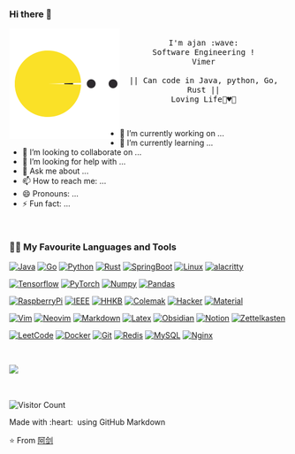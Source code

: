 ### Hi there 👋

<img align='left' src="https://raw.githubusercontent.com/Aniket965/Aniket965/master/pacman.svg?sanitize=true" width="200" height="200">

<p align="center">
  <br />
  <samp>
    I'm ajan :wave:
    <br />
    Software Engineering !
    <br />
    Vimer
    <br>
    <!-- * #DevCommunity * #100DaysOfCode * #100DaysOfMLCode * ML/DL/RL Enthusiasts * Flutter * ReactJs * MySql * -->
                  <br> || Can code in Java, python, Go, Rust  || <br>
                        Loving Life🌼♥️🥰
  </samp>
</p> 
<br/>

<!--
<img align='right' src='https://user-images.githubusercontent.com/5713670/87202985-820dcb80-c2b6-11ea-9f56-7ec461c497c3.gif' width='200"'>
<img align="right" alt="GIF" src="https://media.giphy.com/media/836HiJc7pgzy8iNXCn/giphy.gif" />
<img align="right" alt="GIF" src="https://raw.githubusercontent.com/JoeyBling/JoeyBling/master/pic/pusheencode.gif" />
<img align="right" alt="GIF" src="https://raw.githubusercontent.com/JoeyBling/JoeyBling/master/pic/pusheencode.gif" width='360' height='270' />
-->
<!--
**zhngjan/zhngjan** is a ✨ _special_ ✨ repository because its `README.md` (this file) appears on your GitHub profile.
Here are some ideas to get you started:
-->
 
 - 🔭 I’m currently working on ...   
 - 🌱 I’m currently learning ...   
 - 👯 I’m looking to collaborate on ...   
 - 🤔 I’m looking for help with ...   
 - 💬 Ask me about ...   
 - 📫 How to reach me: ...   
 - 😄 Pronouns: ...   
 - ⚡ Fun fact: ...    

<br/>

<!-- [![Top Langs](https://github-readme-stats.vercel.app/api/top-langs/?username=zhngjan)](https://github.com/zhngjan/github-readme-stats) 
-->
### 👨‍💻 My Favourite Languages and Tools
<!-- [![C](https://img.shields.io/badge/-A8B9CC?style=flat&logo=c&logoColor=white&link=https://github.com/zhngjan)](https://github.com/zhngjan)  -->
[![Java](https://img.shields.io/badge/Java-black?style=flat&logo=java&logoColor=white&link=https://github.com/zhngjan)](https://github.com/zhngjan) 
[![Go](https://img.shields.io/badge/-Go-black?style=flat&logo=go&link=https://github.com/zhngjan)](https://github.com/zhngjan) 
[![Python](https://img.shields.io/badge/-Python-black?style=flat&logo=python&link=https://github.com/zhngjan)](https://github.com/zhngjan) 
[![Rust](https://img.shields.io/badge/-Rust-black?style=flat&logo=rust&link=https://github.com/zhngjan)](https://github.com/zhngjan) 
[![SpringBoot](https://img.shields.io/badge/-Springboot-black?style=flat&logo=spring&link=https://github.com/zhngjan)](https://github.com/zhngjan) 
[![Linux](https://img.shields.io/badge/-Linux-black?style=flat&logo=linux&link=https://github.com/zhngjan)](https://github.com/zhngjan) 
[![alacritty](https://img.shields.io/badge/-alacritty-black?style=flat&logo=alacritty&link=https://github.com/zhngjan)](https://github.com/zhngjan) 
<!-- [![ArchLinux](https://img.shields.io/badge/-ArchLinux-black?style=flat&logo=ArchLinux&link=https://github.com/zhngjan)](https://github.com/zhngjan)  -->
<!-- [![dwm](https://img.shields.io/badge/-dwm-black?style=flat&logo=dwm&link=https://github.com/zhngjan)](https://github.com/zhngjan)  -->

[![Tensorflow](https://img.shields.io/badge/-Tensorflow-black?style=flat&logo=tensorflow&link=https://github.com/zhngjan)](https://github.com/zhngjan) 
[![PyTorch](https://img.shields.io/badge/-PyTorch-black?style=flat&logo=pytorch&link=https://github.com/zhngjan)](https://github.com/zhngjan) 
[![Numpy](https://img.shields.io/badge/-Numpy-black?style=flat&logo=Numpy&link=https://github.com/zhngjan)](https://github.com/zhngjan) 
[![Pandas](https://img.shields.io/badge/-Pandas-black?style=flat&logo=Pandas&link=https://github.com/zhngjan)](https://github.com/zhngjan) 

[![RaspberryPi](https://img.shields.io/badge/-RaspberryPi-black?style=flat&logo=RaspberryPi&link=https://github.com/zhngjan)](https://github.com/zhngjan) 
[![IEEE](https://img.shields.io/badge/-IEEE-black?style=flat&logo=IEEE&link=https://github.com/zhngjan)](https://github.com/zhngjan) 
[![HHKB](https://img.shields.io/badge/-HHKB-black?style=flat&logo=HHKB&link=https://github.com/zhngjan)](https://github.com/zhngjan) 
[![Colemak](https://img.shields.io/badge/-Colemak-black?style=flat&logo=Keyboard&link=https://github.com/zhngjan)](https://github.com/zhngjan) 
[![Hacker](https://img.shields.io/badge/-Hacker-black?style=flat&logo=Hacker&link=https://github.com/zhngjan)](https://github.com/zhngjan) 
[![Material](https://img.shields.io/badge/-Material-black?style=flat&logo=Material&link=https://github.com/zhngjan)](https://github.com/zhngjan) 
<!-- [![Arduino](https://img.shields.io/badge/-Arduino-black?style=flat&logo=Arduino&link=https://github.com/zhngjan)](https://github.com/zhngjan)  -->

[![Vim](https://img.shields.io/badge/-Vim-black?style=flat&logo=vim&link=https://github.com/zhngjan)](https://github.com/zhngjan)
[![Neovim](https://img.shields.io/badge/-Neovim-black?style=flat&logo=neovim&link=https://github.com/zhngjan)](https://github.com/zhngjan)
[![Markdown](https://img.shields.io/badge/-Markdown-black?style=flat&logo=Markdown&link=https://github.com/zhngjan)](https://github.com/zhngjan) 
[![Latex](https://img.shields.io/badge/-LaTex-black?style=flat&logo=LaTex&link=https://github.com/zhngjan)](https://github.com/zhngjan) 
[![Obsidian](https://img.shields.io/badge/-Obsidian-black?style=flat&logo=Obsidian&link=https://github.com/zhngjan)](https://github.com/zhngjan) 
[![Notion](https://img.shields.io/badge/-Notion-black?style=flat&logo=Notion&link=https://github.com/zhngjan)](https://github.com/zhngjan) 
[![Zettelkasten](https://img.shields.io/badge/-Zettelkasten-black?style=flat&logo=Zettelkasten&link=https://github.com/zhngjan)](https://github.com/zhngjan) 

[![LeetCode](https://img.shields.io/badge/-LeetCode-black?style=flat&logo=leetCode&link=https://github.com/zhngjan)](https://github.com/zhngjan)
[![Docker](https://img.shields.io/badge/-Docker-black?style=flat&logo=docker&link=https://github.com/zhngjan)](https://github.com/zhngjan) 
[![Git](https://img.shields.io/badge/-Git-black?style=flat&logo=git&link=https://github.com/zhngjan)](https://github.com/zhngjan) 
[![Redis](https://img.shields.io/badge/-Redis-black?style=flat&logo=redis&link=https://github.com/zhngjan)](https://github.com/zhngjan) 
[![MySQL](https://img.shields.io/badge/-MySQL-black?style=flat&logo=mysql&link=https://github.com/zhngjan)](https://github.com/zhngjan)
[![Nginx](https://img.shields.io/badge/-Nginx-black?style=flat&logo=Nginx&link=https://github.com/zhngjan)](https://github.com/zhngjan)
<!-- [![Nodejs](https://img.shields.io/badge/-Nodejs-black?style=flat&logo=Node.js&link=https://github.com/zhngjan)](https://github.com/zhngjan)  -->

<br/>  

<p align="left">
<a href="https://github-readme-stats.vercel.app/api?username=zhngjan&show_icons=true&theme=tokyonight">
  <img src="https://github-readme-stats.vercel.app/api?username=zhngjan&show_icons=true&theme=tokyonight"/>
</a>
</p>

<!-- 
<div>
    <img height="165" align="left" src="https://github-readme-stats.vercel.app/api?username=zhngjan&show_icons=true&theme=tokyonight" />
    <img src="https://github-readme-stats.vercel.app/api/top-langs/?username=zhngjan&hide=html,css,Jupyter+Notebook,ruby,javascript&theme=tokyonight&langs_count=6&layout=compact" />
</div> 
-->


<br/>
<!--
![Github stats](https://github-readme-stats.vercel.app/api?username=zhngjan&show_icons=true&theme=tokyonight)
-->

![Visitor Count](https://profile-counter.glitch.me/zhngjan/count.svg)    

<p align="left">
  Made with :heart: &nbsp;using GitHub Markdown
<!--   <img src="https://media.giphy.com/media/jpVnC65DmYeyRL4LHS/giphy.gif" width="20%"> -->
</p>

⭐️ From [阿剑](https://github.com/zhngjan)
